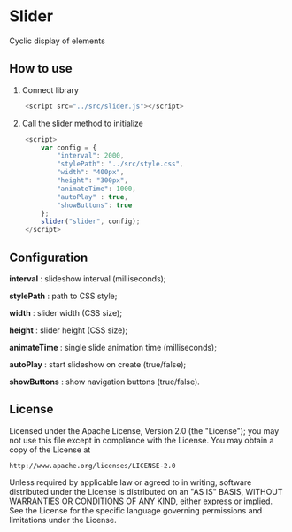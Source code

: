 # Slider
Cyclic display of elements

## How to use
1. Сonnect library
```javascript
    <script src="../src/slider.js"></script>
```

2. Call the slider method to initialize   
```javascript
    <script>
        var config = {
            "interval": 2000,
            "stylePath": "../src/style.css",
            "width": "400px",
            "height": "300px",
            "animateTime": 1000,
            "autoPlay" : true,
            "showButtons": true
        };
        slider("slider", config);
    </script>
```

## Configuration

**interval** : slideshow interval (milliseconds);

**stylePath** : path to CSS style;

**width** : slider width (CSS size);

**height** : slider height (CSS size);

**animateTime** : single slide animation time (milliseconds);

**autoPlay** : start slideshow on create (true/false);

**showButtons** : show navigation buttons (true/false).

## License
Licensed under the Apache License, Version 2.0 (the "License");
you may not use this file except in compliance with the License.
You may obtain a copy of the License at

    http://www.apache.org/licenses/LICENSE-2.0

Unless required by applicable law or agreed to in writing, software
distributed under the License is distributed on an "AS IS" BASIS,
WITHOUT WARRANTIES OR CONDITIONS OF ANY KIND, either express or implied.
See the License for the specific language governing permissions and
limitations under the License.
